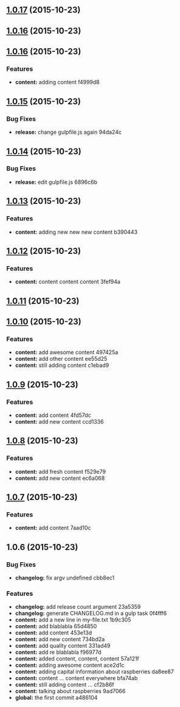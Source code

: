 <a name="1.0.17"></a>
## [1.0.17](//compare/1.0.18...v1.0.17) (2015-10-23)




<a name="1.0.16"></a>
## [1.0.16](//compare/1.0.17...v1.0.16) (2015-10-23)




<a name="1.0.16"></a>
## [1.0.16](//compare/1.0.15...v1.0.16) (2015-10-23)


### Features

* **content:** adding content f4999d8



<a name="1.0.15"></a>
## [1.0.15](//compare/1.0.14...v1.0.15) (2015-10-23)


### Bug Fixes

* **release:** change gulpfile.js again 94da24c



<a name="1.0.14"></a>
## [1.0.14](//compare/1.0.13...v1.0.14) (2015-10-23)


### Bug Fixes

* **release:** edit gulpfile.js 6896c6b



<a name="1.0.13"></a>
## [1.0.13](//compare/1.0.12...v1.0.13) (2015-10-23)


### Features

* **content:** adding new new new content b390443



<a name="1.0.12"></a>
## [1.0.12](//compare/1.0.11...v1.0.12) (2015-10-23)


### Features

* **content:** content content content 3fef94a



<a name="1.0.11"></a>
## [1.0.11](//compare/1.0.11...v1.0.11) (2015-10-23)




<a name="1.0.10"></a>
## [1.0.10](//compare/1.0.9...v1.0.10) (2015-10-23)


### Features

* **content:** add awesome content 497425a
* **content:** add other content ee55d25
* **content:** still adding content c1ebad9



<a name="1.0.9"></a>
## [1.0.9](//compare/v1.0.8...v1.0.9) (2015-10-23)


### Features

* **content:** add content 4fd57dc
* **content:** add new content ccd1336



<a name="1.0.8"></a>
## [1.0.8](//compare/v1.0.7...v1.0.8) (2015-10-23)


### Features

* **content:** add fresh content f529e79
* **content:** add new content ec6a068



<a name="1.0.7"></a>
## [1.0.7](//compare/v1.0.6...v1.0.7) (2015-10-23)


### Features

* **content:** add content 7aad10c



<a name="1.0.6"></a>
## 1.0.6 (2015-10-23)


### Bug Fixes

* **changelog:** fix argv undefined cbb8ec1

### Features

* **changelog:** add release count argument 23a5359
* **changelog:** generate CHANGELOG.md in a gulp task 0f4fff6
* **content:** add a new line in my-file.txt 1b9c305
* **content:** add blablabla 65d4850
* **content:** add content 453e13d
* **content:** add new content 734bd2a
* **content:** add quality content 331ad49
* **content:** add re blablabla f96977d
* **content:** added content, content, content 57a121f
* **content:** adding awesome content ace2d1c
* **content:** adding capital information about raspberries da8ee87
* **content:** content ... content everywhere bfa74ab
* **content:** still adding content ... cf2b86f
* **content:** talking about raspberries 9ad7066
* **global:** the first commit a486104







